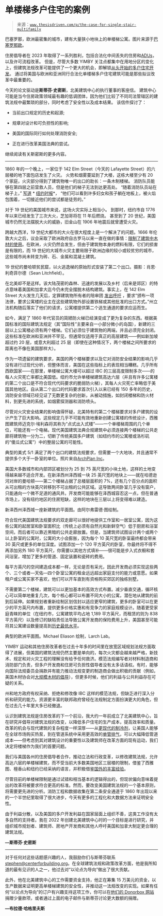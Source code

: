 <!--yml

类别：未分类

日期：2024-05-27 14:53:44

-->

# 单楼梯多户住宅的案例

> 来源：[`www.thesisdriven.com/p/the-case-for-single-stair-multifamily`](https://www.thesisdriven.com/p/the-case-for-single-stair-multifamily)

巴塞罗那，欧洲最密集的城市，建有大量狭小地块上的单楼梯公寓。图片来源于[巴塞罗那欧](https://www.flickr.com/photos/oh-barcelona/7393006780)。

住房倡导者在 2023 年取得了一系列胜利，包括合法化中间丢失的住房和[ADUs](https://database.thesisdriven.com/thesis/adus)，以及许可流程改革。 但是，尽管大多数 YIMBY 关注点都集中在用地分区的变化上，但建筑法规改革可能提供了一个更大的机会，即解锁[从头开始的多户住宅开发](https://database.thesisdriven.com/thesis/multifamily-groundup)。 通过将美国与欧洲和亚洲同行合法化单楼梯多户住宅建筑可能是那些拟议改革中最重要的。

今天的论文驱动是**斯蒂芬·史密斯**，北美建筑中心的执行董事的客座信。 建筑中心可能是当今住房政策领域最有趣的低调团体，因为他们比较了不同司法管辖区的建筑法规中最繁琐的部分，同时考虑了安全性以及成本结果。 该信件探讨了：

+   当前出口规定的历史和起源;

+   规章对设计和可负担性的影响;

+   美国的国际同行如何处理消防安全;

+   正在进行改革美国法典的尝试。

继续阅读有关斯密斯的更多内容。

* * *

1860 年的一个晚上，一家位于 142 Elm Street（今天的 Lafayette Street）的六层楼的地下面包店发生了火灾。 火势和烟雾蔓延到了大楼，这栋大楼至少有 20 个家庭，火灾部分得到了建筑物唯一的出口的助长：一条木制楼梯。 消防队员能够在第四层之前营救人员，但是他们的梯子无法到达更高处。 “随着消防队员站在梯子上，” [写道](https://www.nytimes.com/1860/02/03/archives/calamitous-fire-tenement-house-on-elmstreet-destroyed-thirty.html) * [纽约时报](https://www.nytimes.com/1860/02/03/archives/calamitous-fire-tenement-house-on-elmstreet-destroyed-thirty.html)*， “他们可以看到许多妇女和孩子躺在地板上，被火焰包围着，一切接近他们的尝试都是徒劳的。”

对于 19 世纪的美国城市来说，这场火灾实际上相当小。 到那时，纽约市自 1776 年以来已经发生了三次大火，芝加哥将在 11 年后燃烧。 甚至到了 20 世纪，美国城市仍然无法摆脱大火的威胁，旧金山在 1906 年地震后就曾遭受火灾。

跨越大西洋，19 世纪大都市的大火在很大程度上是一个解决了的问题。1666 年伦敦大火之后，议会采取了欧洲政府自古罗马以来一直在做的事情：[限制了建筑中木材的使用](http://www.tara.tcd.ie/bitstream/handle/2262/86169/Final%20Dissertation%20.pdf?sequence=1&isAllowed=y)。在欧洲，火灾仍然会发生，但由于建筑物本身的燃料有限，它们的损害是有限的，而 19 世纪的大城市火灾主要局限于欧洲边缘的较小或较贫穷的城市，这些城市尚未转变为砖、石、金属和混凝土建筑。

19 世纪的曼哈顿贫民窟，以火逃逸梯的原始形式安装了第二个出口。摄影：肖恩·利奇菲尔德（Sean Litchfield）。

在北美却不是这样。该大陆茂密的森林、迅速的发展以及乡村（后来是郊区）的特点意味着美国和加拿大迄今仍未完全摆脱木结构建筑。事实上，在 142 Elm Street 大火发生几天后，定罪建筑物所有者的陪审团 [发出呼吁](https://www.nytimes.com/1860/02/07/archives/the-late-catastrophes-investigations-before-coroners-juries-verdict.html) ，要求“颁布一项法律，要求公寓楼的业主在这些建筑物外部设置铁梯或其他批准的出口方式。”州立法机构随后落实了他们的请求，公寓楼提供第二个逃生通道的要求应运而生。

如今，满足了 1860 年代官员的简陋防火梯已经演变成了更为复杂的东西。根据美国标准的国际建筑法规定（其“国际性”主要来自一小部分微小的岛国），新建的三层以上公寓楼必须有两个楼梯。它们必须位于建筑物的两端，并且必须完全封闭。这些标准在欧洲和亚洲并不罕见，但通常仅适用于真正的高层建筑——例如新加坡超过约 20 层，或意大利超过 25 层（即使在这种情况下，两个楼梯之间所要求的距离也不像在美国那样大）。

作为一项遗留的建筑要求，美国的两个楼梯要求以及它对消防安全结果的影响几乎没有进行过现代分析，但整体而言，美国在这些指标上的表现相当糟糕。几乎所有西欧国家——在那里，单楼梯公寓大楼可以超过 IBC 的三层高度限制多次——的每人火灾死亡率都比美国低。纽约市允许单楼梯建筑高达六层（并且有许多公寓楼的第二个出口是不符合现代代码要求的脆弱防火梯），其每人火灾死亡率略低于美国其他地区。自从第二个出口的代码要求首次引入以来已经有 150 多年的历史，消防安全领域已经见证了无数更复杂的创新，从被动措施，如封闭楼梯和防火材料，到更先进的系统，如烟雾探测器和消防喷头。

尽管对火灾安全结果的影响值得怀疑，北美特有的第二个楼梯要求对多户建筑的设计产生了巨大影响。这些规定几乎不可能有效地重新创建公寓楼的传统设计，西雅图建筑师迈克尔·埃利森将其称为“点式出入式楼”——一个单楼梯周围的几个单位，可能还有一个电梯。现代美国建筑法典合规建筑中必须连接两个楼梯的公共走廊将建筑物一分为二，切断了传统美国多户建筑（如纽约市的公寓楼或洛杉矶的“傻瓜式公寓”）中的整层公寓的可能性。

典型的美式 5/1 满足了两个出口的建筑法规要求，但需要一个大地块，并且通常不提供多个大于一卧室的单位。照片来自[ArchPlan Inc](https://archplanbaltimore.blogspot.com/2015/03/how-one-plus-five-is-shaping-american_27.html)。

美国大多数城市和内部郊区被划分为 25 到 75 英尺宽的小块土地，这样的土地变得越来越不适合开发。在新泽西州泽西城一块 25 英尺宽的地块上——就在哈德逊河对岸的曼哈顿——第二个楼梯占据了总楼层面积的 7%，还有几个百分点的面积从可出租的方块英尺转移到不可出租的公共区域。这导致两间卧室几乎没有窗户，只能通向一个微不足道的通风井。开发商可能能够在泽西城容忍这一点，但在普通市场上，没有纽约地区的住房短缺，这样的地块在三层以上将变得难以建造。

新泽西州泽西城一座新建筑的平面图。由阿尔弗雷德·图绘制。

符合现代美国建筑法规要求的双走廊可以很好地提供工作室和一居室公寓，因为这些公寓的起居室和卧室面积比（传统上必须有自然光和新鲜空气）低于厨房和浴室空间，而后者可以靠近黑暗的公共走廊放置。但是，当建筑师试图设计两个或两个以上卧室的公寓时，公寓的大小会膨胀，因为每个 10 英尺宽的卧室最终都会带来 30 英尺或更多的单位深度。试图添加一个 120 平方英尺的卧室，你最终将不得不再添加另外 180 平方英尺，你需要以其他方式填补——很可能是步入式衣橱和套间浴室，增加了更多的管道、固定装置和瓷砖的费用。

每平方英尺的空间建造成本都一样，无论是否有采光，因此开发商必须实现这些两个、三个或者—天佑—四个卧室公寓的租金远远超出家庭支付的能力或意愿。如果租户或公寓买家不喜欢，他们可以开车直到有资格购买郊区的独栋别墅。

不需要第二个楼梯，建筑可以以更加基本的高效方式布置。减少垂直交通，循环核心可以简单地重复几次，每个核心都可以布置不同大小的公寓，潜在地从建筑的前到后延伸。如果规划者重新绘制区划信封以适应更窄的建筑，更多的卧室可以在更少的平方英尺内布置，提供更多价格实惠和有竞争力的家庭规模设计。随着更受家庭青睐的单位（在纽约市，公寓建筑平均占地 1,189 平方英尺，而租赁的则为 838 平方英尺）以及修订的缺陷责任法导致公寓开发商的保险费用上升，美国甚至可能将其公寓建设数量提高到[历史最低水平](https://www.urban.org/urban-wire/housing-market-needs-more-condos-why-are-so-few-being-built)。

典型的欧洲平面图。Michael Eliason 绘制，Larch Lab。

YIMBY 运动和其他住房改革者在过去十年多的时间里在放宽区域规划法规方面取得了进展，但美国的建筑法规仍然主要是单向的，每次火灾都会越来越严格，新技术、规定和对火灾工程的理解没有给予任何救济。模范法规编写者对材料制造商和消防部门负责，但多户开发商和住房可负担性倡导者没有太多话语权。有时，能够向国际法规委员会捐款并有能力推动法规变更的制造商会做出积极的贡献（例如，美国木材协会对[大规模木材的倡导](https://awc.org/wp-content/uploads/2022/01/tmt_toolkit.pdf)），但更多时候，他们的利益与公共利益存在可疑的关系。

州和地方政府有权采纳、拒绝和修改像 IBC 这样的模范法规，但缺乏进行深入分析和研究的能力。资源更丰富的联邦政府曾经在法规制定方面扮演更大的角色，但在过去几十年里大多已经撤退。

认识到建筑法规是住房改革的下一个前沿，我大约一年前成立了北美建筑中心，旨在研究并倡导对建筑法规的改变，以降低多户住宅的生产成本，提高效率和质量。改革的机会与现代建筑的复杂程度一样深厚——从[更现代的制冷剂](https://insideclimatenews.org/news/22052022/climate-refrigerants-air-conditioning-heat-pumps/)，让美国人能够在全球市场购买热泵，到在管道系统中采用更高效的[单管排气](https://www.aspe.org/pipeline/an-optimized-sanitary-stack-configuration-for-mid-rise-multifamily-building-construction/)，可以大幅降低管道成本——但考虑到其对建筑设计的重要性以及建筑师在改革方面的现有运动，我们决定将楼梯作为我们的首要问题。

我们与美国各州的住房倡导者合作，推动立法和行政变革，以修改建筑法规，允许高达六层的单楼梯建筑，而不受当前大多数美国地区三层楼的限制，借鉴了西雅图、檀香山和纽约已经采纳的语言，并积极借鉴[国外的丰富经验](https://secondegress.ca/Jurisdictions)。

尽管目前的单楼梯限制是通过试错和相当基本的逻辑得出的，但现状偏向意味着提出的改革将被要求符合更高的标准。然而，要改变美国建筑法规的一个基本原则，将需要更先进的分析。消防工程和数据收集在第二条安全通道于 1860 年出现以来的一个半世纪里取得了很大进步，今天有更多的工程化和大数据方法来证明安全性。

由于利益分散，以及美国的多户开发利益在国家层面上组织不善，这类工作没有太多自然的支持者。我在 2022 年创建北美建筑中心时的一个目标是进行研究，并组织城市规划者、建筑师、房地产开发商和其他人呼吁美国和加拿大制定更合理的建筑法规。

**—斯蒂芬·史密斯**

* * *

对于任何对这些话题感兴趣的人，我鼓励你们与斯蒂芬联系 stephen@centerforbuilding.org。在全球建筑法规和政策改革方面，他是我所知道的最有见识的人之一，他过去对“以论点为导向”做出了很大贡献。

此外，他在北美建筑中心的工作需要资金支持，他正在筹集 15 万美元的资金，以生产数据来证明更高单楼梯建筑的安全性，并推动这一法规改变的实现。如果有任何“以论点为导向”的订户有兴趣支持这项工作，你可以在[他们的 Donorbox 网站](https://donorbox.org/center-for-building)捐赠少量款项，或者通过上面的电子邮件与斯蒂芬讨论更大数额的捐赠。

**—布拉德·哈格里夫斯**
